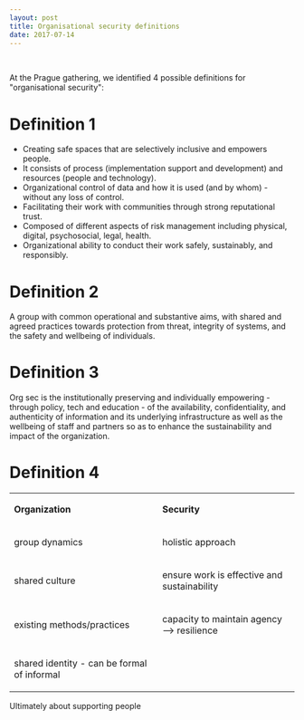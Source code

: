 ```yaml
---
layout: post
title: Organisational security definitions
date: 2017-07-14
---
```


<body class="mceContentBody aui-theme-default wiki-content fullsize">
<p> </p> <p>At the Prague gathering, we identified 4 possible definitions for "organisational security":</p><h1>Definition 1</h1><ul><li>Creating safe spaces that are selectively inclusive and empowers people.</li><li>It consists of process (implementation support and development) and resources (people and technology).</li><li>Organizational control of data and how it is used (and by whom) - without any loss of control.</li><li>Facilitating their work with communities through strong reputational trust.</li><li>Composed of different aspects of risk management including physical, digital, psychosocial, legal, health.</li><li>Organizational ability to conduct their work safely, sustainably, and responsibly.</li></ul><h1>Definition 2</h1><p>A group with common operational and substantive aims, with shared and agreed practices towards protection from threat, integrity of systems, and the safety and wellbeing of individuals.</p><h1>Definition 3</h1><p>Org sec is the institutionally preserving and individually empowering - through policy, tech and education - of the availability, confidentiality, and authenticity of information and its underlying infrastructure as well as the wellbeing of staff and partners so as to enhance the sustainability and impact of the organization.</p><h1>Definition 4</h1><table class="confluenceTable"><tbody><tr><td class="confluenceTd"><p><strong>Organization</strong></p></td><td class="confluenceTd"><p><strong>Security</strong></p></td></tr><tr><td class="confluenceTd"><p>group dynamics</p></td><td class="confluenceTd"><p>holistic approach</p></td></tr><tr><td class="confluenceTd"><p>shared culture</p></td><td class="confluenceTd"><p>ensure work is effective and sustainability</p></td></tr><tr><td class="confluenceTd"><p>existing methods/practices</p></td><td class="confluenceTd"><p>capacity to maintain agency --&gt; resilience</p></td></tr><tr><td class="confluenceTd"><p>shared identity - can be formal of informal</p></td><td class="confluenceTd"><p> </p></td></tr></tbody></table><p>Ultimately about supporting people</p>
<p> </p>
</body>